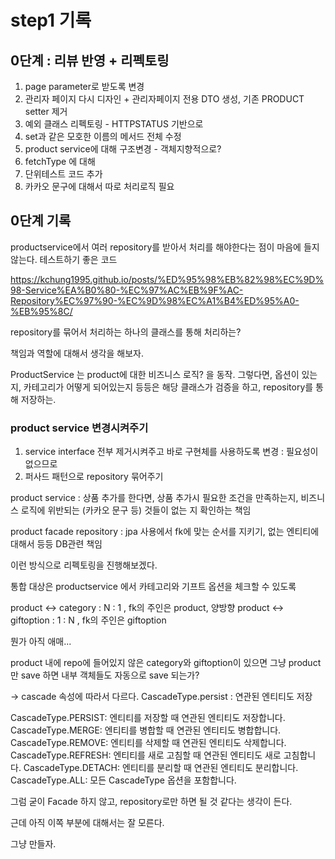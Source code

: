 # step1 기록

## 0단계 : 리뷰 반영 + 리펙토링

1. page parameter로 받도록 변경
2. 관리자 페이지 다시 디자인 + 관리자페이지 전용 DTO 생성, 기존 PRODUCT setter 제거
3. 예외 클래스 리펙토링 - HTTPSTATUS 기반으로
4. set과 같은 모호한 이름의 메서드 전체 수정
5. product service에 대해 구조변경 - 객체지향적으로?
6. fetchType 에 대해
7. 단위테스트 코드 추가
8. 카카오 문구에 대해서 따로 처리로직 필요


## 0단계 기록

productservice에서 여러 repository를 받아서 처리를 해야한다는 점이 마음에 들지 않는다.
테스트하기 좋은 코드

https://kchung1995.github.io/posts/%ED%95%98%EB%82%98%EC%9D%98-Service%EA%B0%80-%EC%97%AC%EB%9F%AC-Repository%EC%97%90-%EC%9D%98%EC%A1%B4%ED%95%A0-%EB%95%8C/

repository를 묶어서 처리하는 하나의 클래스를 통해 처리하는?

책임과 역할에 대해서 생각을 해보자.

ProductService 는 product에 대한 비즈니스 로직? 을 동작. 그렇다면, 옵션이 있는지, 카테고리가 어떻게 되어있는지 등등은
해당 클래스가 검증을 하고, repository를 통해 저장하는.

### product service 변경시켜주기

1. service interface 전부 제거시켜주고 바로 구현체를 사용하도록 변경 : 필요성이 없으므로
2. 퍼사드 패턴으로 repository 묶어주기

product service : 상품 추가를 한다면, 상품 추가시 필요한 조건을 만족하는지, 비즈니스 로직에 위반되는 (카카오 문구 등) 것들이
없는 지 확인하는 책임

product facade repository : jpa 사용에서 fk에 맞는 순서를 지키기, 없는 엔티티에 대해서 등등 DB관련 책임

이런 방식으로 리펙토링을 진행해보겠다.

통합 대상은 productservice 에서 카테고리와 기프트 옵션을 체크할 수 있도록

product <-> category : N : 1 , fk의 주인은 product, 양방향
product <-> giftoption : 1 : N , fk의 주인은 giftoption

뭔가 아직 애매...

product 내에 repo에 들어있지 않은 category와 giftoption이 있으면 
그냥 product만 save 하면 내부 객체들도 자동으로 save 되는가?

-> cascade 속성에 따라서 다르다.
CascadeType.persist : 연관된 엔티티도 저장

CascadeType.PERSIST: 엔티티를 저장할 때 연관된 엔티티도 저장합니다.
CascadeType.MERGE: 엔티티를 병합할 때 연관된 엔티티도 병합합니다.
CascadeType.REMOVE: 엔티티를 삭제할 때 연관된 엔티티도 삭제합니다.
CascadeType.REFRESH: 엔티티를 새로 고침할 때 연관된 엔티티도 새로 고침합니다.
CascadeType.DETACH: 엔티티를 분리할 때 연관된 엔티티도 분리합니다.
CascadeType.ALL: 모든 CascadeType 옵션을 포함합니다.

그럼 굳이 Facade 하지 않고, repository로만 하면 될 것 같다는 생각이 든다.

근데 아직 이쪽 부분에 대해서는 잘 모른다.

그냥 만들자.


